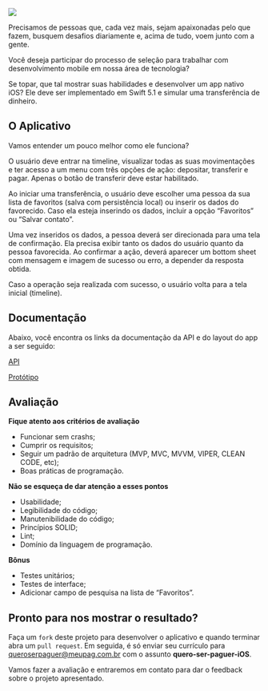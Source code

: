 ![](https://i.imgur.com/2DNum1A.png)



Precisamos de pessoas que, cada vez mais, sejam apaixonadas pelo que fazem, busquem desafios diariamente e, acima de tudo, voem junto com a gente.


Você deseja participar do processo de seleção para trabalhar com desenvolvimento mobile em nossa área de tecnologia?


Se topar, que tal mostrar suas habilidades e desenvolver um app nativo iOS? Ele deve ser implementado em Swift 5.1 e simular uma transferência de dinheiro.


## O Aplicativo

Vamos entender um pouco melhor como ele funciona?


O usuário deve entrar na timeline, visualizar todas as suas movimentações e ter acesso a um menu com três opções de ação: depositar, transferir e pagar. Apenas o botão de transferir deve estar habilitado.


Ao iniciar uma transferência, o usuário deve escolher uma pessoa da sua lista de favoritos (salva com persistência local) ou inserir os dados do favorecido. Caso ela esteja inserindo os dados, incluir a opção “Favoritos” ou “Salvar contato”.


Uma vez inseridos os dados, a pessoa deverá ser direcionada para uma tela de confirmação. Ela precisa exibir tanto os dados do usuário quanto da pessoa favorecida. Ao confirmar a ação, deverá aparecer um bottom sheet com mensagem e imagem de sucesso ou erro, a depender da resposta obtida.


Caso a operação seja realizada com sucesso, o usuário volta para a tela inicial (timeline).


## Documentação

Abaixo, você encontra os links da documentação da API e do layout do app a ser seguido:

[API](https://quero-ser-paguer.herokuapp.com/docs.html#!/docs/timeline) 

[Protótipo](https://xd.adobe.com/view/46e48c80-9e92-4a47-7b0b-fe7ff42ff9ed-30d5/) 

## Avaliação

**Fique atento aos critérios de avaliação**

- Funcionar sem crashs;
- Cumprir os requisitos;
- Seguir um padrão de arquitetura (MVP, MVC, MVVM, VIPER, CLEAN CODE, etc);
- Boas práticas de programação.

**Não se esqueça de dar atenção a esses pontos**

- Usabilidade;
- Legibilidade do código;
- Manutenibilidade do código;
- Princípios SOLID;
- Lint;
- Domínio da linguagem de programação.


**Bônus**

- Testes unitários;
- Testes de interface;
- Adicionar campo de pesquisa na lista de “Favoritos”.


## Pronto para nos mostrar o resultado?

Faça um `fork` deste projeto para desenvolver o aplicativo e quando terminar abra um `pull request`.
Em seguida, é só enviar seu currículo para queroserpaguer@meupag.com.br com o assunto **quero-ser-paguer-iOS**.



Vamos fazer a avaliação e entraremos em contato para dar o feedback sobre o projeto apresentado.
